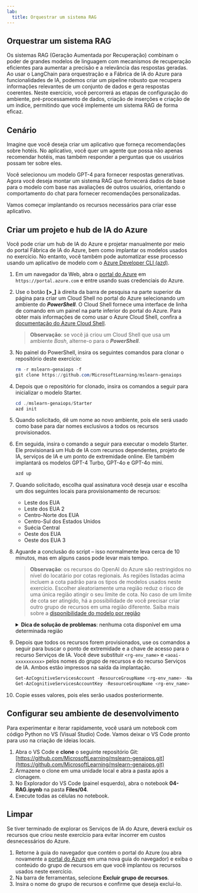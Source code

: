 ```yaml
---
lab:
  title: Orquestrar um sistema RAG
---
```


## Orquestrar um sistema RAG

Os sistemas RAG (Geração Aumentada por Recuperação) combinam o poder de grandes modelos de linguagem com mecanismos de recuperação eficientes para aumentar a precisão e a relevância das respostas geradas. Ao usar o LangChain para orquestração e a Fábrica de IA do Azure para funcionalidades de IA, podemos criar um pipeline robusto que recupera informações relevantes de um conjunto de dados e gera respostas coerentes. Neste exercício, você percorrerá as etapas de configuração do ambiente, pré-processamento de dados, criação de inserções e criação de um índice, permitindo que você implemente um sistema RAG de forma eficaz.

## Cenário

Imagine que você deseja criar um aplicativo que forneça recomendações sobre hotéis. No aplicativo, você quer um agente que possa não apenas recomendar hotéis, mas também responder a perguntas que os usuários possam ter sobre eles.

Você selecionou um modelo GPT-4 para fornecer respostas generativas. Agora você deseja montar um sistema RAG que fornecerá dados de base para o modelo com base nas avaliações de outros usuários, orientando o comportamento do chat para fornecer recomendações personalizadas.

Vamos começar implantando os recursos necessários para criar esse aplicativo.

## Criar um projeto e hub de IA do Azure

Você pode criar um hub de IA do Azure e projetar manualmente por meio do portal Fábrica de IA do Azure, bem como implantar os modelos usados no exercício. No entanto, você também pode automatizar esse processo usando um aplicativo de modelo com o [Azure Developer CLI (azd)](https://aka.ms/azd).

1. Em um navegador da Web, abra o [portal do Azure](https://portal.azure.com) em `https://portal.azure.com` e entre usando suas credenciais do Azure.

1. Use o botão **[\>_]** à direita da barra de pesquisa na parte superior da página para criar um Cloud Shell no portal do Azure selecionando um ambiente do ***PowerShell***. O Cloud Shell fornece uma interface de linha de comando em um painel na parte inferior do portal do Azure. Para obter mais informações de como usar o Azure Cloud Shell, confira a [documentação do Azure Cloud Shell](https://docs.microsoft.com/azure/cloud-shell/overview).

    > **Observação**: se você já criou um Cloud Shell que usa um ambiente *Bash*, alterne-o para o ***PowerShell***.

1. No painel do PowerShell, insira os seguintes comandos para clonar o repositório deste exercício:

     ```powershell
    rm -r mslearn-genaiops -f
    git clone https://github.com/MicrosoftLearning/mslearn-genaiops
     ```

1. Depois que o repositório for clonado, insira os comandos a seguir para inicializar o modelo Starter. 
   
     ```powershell
    cd ./mslearn-genaiops/Starter
    azd init
     ```

1. Quando solicitado, dê um nome ao novo ambiente, pois ele será usado como base para dar nomes exclusivos a todos os recursos provisionados.
        
1. Em seguida, insira o comando a seguir para executar o modelo Starter. Ele provisionará um Hub de IA com recursos dependentes, projeto de IA, serviços de IA e um ponto de extremidade online. Ele também implantará os modelos GPT-4 Turbo, GPT-4o e GPT-4o mini.

     ```powershell
    azd up  
     ```

1. Quando solicitado, escolha qual assinatura você deseja usar e escolha um dos seguintes locais para provisionamento de recursos:
   - Leste dos EUA
   - Leste dos EUA 2
   - Centro-Norte dos EUA
   - Centro-Sul dos Estados Unidos
   - Suécia Central
   - Oeste dos EUA
   - Oeste dos EUA 3
    
1. Aguarde a conclusão do script – isso normalmente leva cerca de 10 minutos, mas em alguns casos pode levar mais tempo.

    > **Observação**: os recursos do OpenAI do Azure são restringidos no nível do locatário por cotas regionais. As regiões listadas acima incluem a cota padrão para os tipos de modelos usados neste exercício. Escolher aleatoriamente uma região reduz o risco de uma única região atingir o seu limite de cota. No caso de um limite de cota ser atingido, há a possibilidade de você precisar criar outro grupo de recursos em uma região diferente. Saiba mais sobre a [disponibilidade do modelo por região](https://learn.microsoft.com/en-us/azure/ai-services/openai/concepts/models?tabs=standard%2Cstandard-chat-completions#global-standard-model-availability)

    <details>
      <summary><b>Dica de solução de problemas</b>: nenhuma cota disponível em uma determinada região</summary>
        <p>Se você receber um erro de implantação para qualquer um dos modelos devido à falta de cota disponível na região escolhida, tente executar os seguintes comandos:</p>
        <ul>
          <pre><code>azd env set AZURE_ENV_NAME new_env_name
   azd env set AZURE_RESOURCE_GROUP new_rg_name
   azd env set AZURE_LOCATION new_location
   azd up</code></pre>
        Substituir <code>new_env_name</code>, <code>new_rg_name</code> e <code>new_location</code> por novos valores. O novo local deve ser uma das regiões listadas no início do exercício, por exemplo <code>eastus2</code>, <code>northcentralus</code>, etc.
        </ul>
    </details>

1. Depois que todos os recursos forem provisionados, use os comandos a seguir para buscar o ponto de extremidade e a chave de acesso para o recurso Serviços de IA. Você deve substituir `<rg-env_name>` e `<aoai-xxxxxxxxxx>` pelos nomes do grupo de recursos e do recurso Serviços de IA. Ambos estão impressos na saída da implantação.

     ```powershell
    Get-AzCognitiveServicesAccount -ResourceGroupName <rg-env_name> -Name <aoai-xxxxxxxxxx> | Select-Object -Property endpoint
    Get-AzCognitiveServicesAccountKey -ResourceGroupName <rg-env_name> -Name <aoai-xxxxxxxxxx> | Select-Object -Property Key1
     ```

1. Copie esses valores, pois eles serão usados posteriormente.

## Configurar seu ambiente de desenvolvimento

Para experimentar e iterar rapidamente, você usará um notebook com código Python no VS (Visual Studio) Code. Vamos deixar o VS Code pronto para uso na criação de ideias locais.

1. Abra o VS Code e **clone** o seguinte repositório Git: [https://github.com/MicrosoftLearning/mslearn-genaiops.git](https://github.com/MicrosoftLearning/mslearn-genaiops.git)
1. Armazene o clone em uma unidade local e abra a pasta após a clonagem.
1. No Explorador do VS Code (painel esquerdo), abra o notebook **04-RAG.ipynb** na pasta **Files/04**.
1. Execute todas as células no notebook.

## Limpar

Se tiver terminado de explorar os Serviços de IA do Azure, deverá excluir os recursos que criou neste exercício para evitar incorrer em custos desnecessários do Azure.

1. Retorne à guia do navegador que contém o portal do Azure (ou abra novamente a [portal do Azure](https://portal.azure.com?azure-portal=true) em uma nova guia do navegador) e exiba o conteúdo do grupo de recursos em que você implantou os recursos usados neste exercício.
1. Na barra de ferramentas, selecione **Excluir grupo de recursos**.
1. Insira o nome do grupo de recursos e confirme que deseja excluí-lo.
